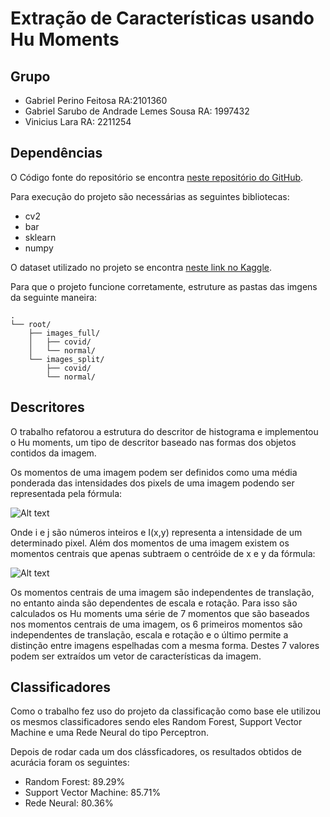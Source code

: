 # Extração de Características usando Hu Moments

## Grupo

- Gabriel Perino Feitosa RA:2101360
- Gabriel Sarubo de Andrade Lemes Sousa RA: 1997432
- Vinicius Lara RA: 2211254

## Dependências
O Código fonte do repositório se encontra [neste repositório do GitHub](https://github.com/gabrielfeitosa00/ML-Classifiers-Image-Extraction).

Para execução do projeto são necessárias as seguintes bibliotecas:

* cv2
* bar
* sklearn
* numpy

O dataset utilizado no projeto se encontra [neste link no Kaggle](https://www.kaggle.com/datasets/tarandeep97/covid19-normal-posteroanteriorpa-xrays).

Para que o projeto funcione corretamente, estruture as pastas das imgens da seguinte maneira:

```
.
└── root/
    ├── images_full/
    │   ├── covid/
    │   └── normal/
    └── images_split/
        ├── covid/
        └── normal/
```

## Descritores
O trabalho refatorou a estrutura do descritor de histograma e implementou o Hu moments, um tipo de descritor baseado nas formas dos objetos contidos da imagem.

Os momentos de uma imagem podem ser definidos como uma média ponderada das intensidades dos pixels de uma imagem podendo ser representada pela fórmula:

![Alt text](https://learnopencv.com/wp-content/ql-cache/quicklatex.com-57be077fade2b4294b4eb912ac93aa16_l3.png)

Onde i e j são números inteiros e I(x,y) representa a intensidade de um determinado pixel. Além dos momentos de uma imagem existem os momentos centrais que apenas subtraem o centróide de x e y da fórmula:


![Alt text](https://learnopencv.com/wp-content/ql-cache/quicklatex.com-e5a36c413410b5751103411993ce127a_l3.png)

Os momentos centrais de uma imagem são independentes de translação, no entanto ainda são dependentes de escala e rotação. Para isso são calculados os Hu moments uma série de 7 momentos que são baseados nos momentos centrais de uma imagem, os 6 primeiros momentos são independentes de translação, escala e rotação e o último permite a distinção entre imagens espelhadas com a mesma forma. Destes 7 valores podem ser extraídos um vetor de características da imagem.


## Classificadores

Como o trabalho fez uso do projeto da classificação como base ele utilizou os mesmos classificadores sendo eles Random Forest, Support Vector Machine e uma Rede Neural do tipo Perceptron.

Depois de rodar cada um dos clássficadores, os resultados obtidos de acurácia foram os seguintes:

* Random Forest: 89.29%
* Support Vector Machine: 85.71%
* Rede Neural: 80.36%
